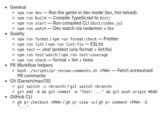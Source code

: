 - General
  - `npm run dev` — Run the game in dev mode (tsx, hot reload)
  - `npm run build` — Compile TypeScript to `dist/`
  - `npm run start` — Run compiled CLI (`dist/index.js`)
  - `npm run watch` — Dev watch via nodemon + tsx
- Quality
  - `npm run format` / `npm run format:check` — Prettier
  - `npm run lint` / `npm run lint:fix` — ESLint
  - `npm test` — Jest (pretest runs format + lint:fix)
  - `npm run test:watch` / `npm run test:coverage`
  - `npm run check` — format + lint + tests
- PR Workflow helpers
  - `bash ./scripts/pr-review-comments.sh <PR#>` — Fetch unresolved PR comments
- Git (Darwin/macOS)
  - `git switch -c <branch>` / `git switch <branch>`
  - `git add -A && git commit -m "feat: ..." && git push origin HEAD`
- GitHub CLI
  - `gh pr checkout <PR#>` / `gh pr view -w` / `gh pr comment <PR#> -b "..."`
